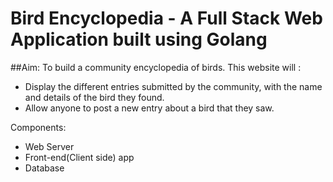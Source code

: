 # Bird Encyclopedia - A Full Stack Web Application built using Golang

##Aim:
To build a community encyclopedia of birds.
This website will :
- Display the different entries submitted by the community, with the name and details of the bird they found.
- Allow anyone to post a new entry about a bird that they saw.

Components:
- Web Server
- Front-end(Client side) app
- Database
